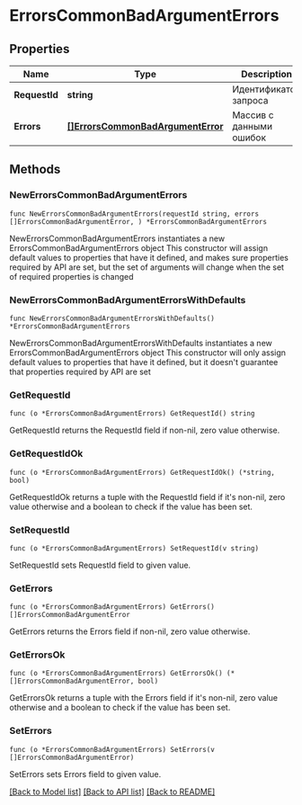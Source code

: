 # ErrorsCommonBadArgumentErrors

## Properties

Name | Type | Description | Notes
------------ | ------------- | ------------- | -------------
**RequestId** | **string** | Идентификатор запроса | 
**Errors** | [**[]ErrorsCommonBadArgumentError**](ErrorsCommonBadArgumentError.md) | Массив с данными ошибок | 

## Methods

### NewErrorsCommonBadArgumentErrors

`func NewErrorsCommonBadArgumentErrors(requestId string, errors []ErrorsCommonBadArgumentError, ) *ErrorsCommonBadArgumentErrors`

NewErrorsCommonBadArgumentErrors instantiates a new ErrorsCommonBadArgumentErrors object
This constructor will assign default values to properties that have it defined,
and makes sure properties required by API are set, but the set of arguments
will change when the set of required properties is changed

### NewErrorsCommonBadArgumentErrorsWithDefaults

`func NewErrorsCommonBadArgumentErrorsWithDefaults() *ErrorsCommonBadArgumentErrors`

NewErrorsCommonBadArgumentErrorsWithDefaults instantiates a new ErrorsCommonBadArgumentErrors object
This constructor will only assign default values to properties that have it defined,
but it doesn't guarantee that properties required by API are set

### GetRequestId

`func (o *ErrorsCommonBadArgumentErrors) GetRequestId() string`

GetRequestId returns the RequestId field if non-nil, zero value otherwise.

### GetRequestIdOk

`func (o *ErrorsCommonBadArgumentErrors) GetRequestIdOk() (*string, bool)`

GetRequestIdOk returns a tuple with the RequestId field if it's non-nil, zero value otherwise
and a boolean to check if the value has been set.

### SetRequestId

`func (o *ErrorsCommonBadArgumentErrors) SetRequestId(v string)`

SetRequestId sets RequestId field to given value.


### GetErrors

`func (o *ErrorsCommonBadArgumentErrors) GetErrors() []ErrorsCommonBadArgumentError`

GetErrors returns the Errors field if non-nil, zero value otherwise.

### GetErrorsOk

`func (o *ErrorsCommonBadArgumentErrors) GetErrorsOk() (*[]ErrorsCommonBadArgumentError, bool)`

GetErrorsOk returns a tuple with the Errors field if it's non-nil, zero value otherwise
and a boolean to check if the value has been set.

### SetErrors

`func (o *ErrorsCommonBadArgumentErrors) SetErrors(v []ErrorsCommonBadArgumentError)`

SetErrors sets Errors field to given value.



[[Back to Model list]](../README.md#documentation-for-models) [[Back to API list]](../README.md#documentation-for-api-endpoints) [[Back to README]](../README.md)


